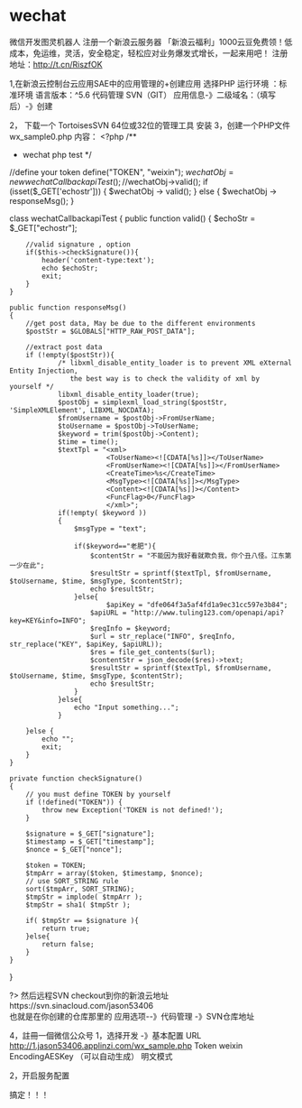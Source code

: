# wechat
微信开发图灵机器人
注册一个新浪云服务器
「新浪云福利」1000云豆免费领！低成本，免运维，灵活，安全稳定，轻松应对业务爆发式增长，一起来用吧！
注册地址：http://t.cn/RiszfOK

1,在新浪云控制台云应用SAE中的应用管理的+创建应用
    选择PHP 
    运行环境 ：标准环境
    语言版本：^5.6
    代码管理 SVN（GIT）
    应用信息-》二级域名：（填写后）-》创建
    
2， 下载一个 TortoisesSVN  64位或32位的管理工具   安装
3，创建一个PHP文件wx_sample0.php
  内容：
        <?php
/**
  * wechat php test
  */

//define your token
define("TOKEN", "weixin");
$wechatObj = new wechatCallbackapiTest();
//$wechatObj->valid();
if (isset($_GET['echostr'])) {
    $wechatObj -> valid();
} else {
    $wechatObj -> responseMsg();
}

class wechatCallbackapiTest
{
	public function valid()
    {
        $echoStr = $_GET["echostr"];

        //valid signature , option
        if($this->checkSignature()){
            header('content-type:text');
        	echo $echoStr;
        	exit;
        }
    }

    public function responseMsg()
    {
		//get post data, May be due to the different environments
		$postStr = $GLOBALS["HTTP_RAW_POST_DATA"];

      	//extract post data
		if (!empty($postStr)){
                /* libxml_disable_entity_loader is to prevent XML eXternal Entity Injection,
                   the best way is to check the validity of xml by yourself */
                libxml_disable_entity_loader(true);
              	$postObj = simplexml_load_string($postStr, 'SimpleXMLElement', LIBXML_NOCDATA);
                $fromUsername = $postObj->FromUserName;
                $toUsername = $postObj->ToUserName;
                $keyword = trim($postObj->Content);
                $time = time();
                $textTpl = "<xml>
							<ToUserName><![CDATA[%s]]></ToUserName>
							<FromUserName><![CDATA[%s]]></FromUserName>
							<CreateTime>%s</CreateTime>
							<MsgType><![CDATA[%s]]></MsgType>
							<Content><![CDATA[%s]]></Content>
							<FuncFlag>0</FuncFlag>
							</xml>";             
				if(!empty( $keyword ))
                {
              		$msgType = "text";
                    
                    if($keyword=="老肥"){
                    	$contentStr = "不能因为我好看就欺负我，你个丑八怪。江东第一少在此";
                		$resultStr = sprintf($textTpl, $fromUsername, $toUsername, $time, $msgType, $contentStr);
                		echo $resultStr;
                    }else{
                    		$apiKey = "dfe064f3a5af4fd1a9ec31cc597e3b84";
                        $apiURL = "http://www.tuling123.com/openapi/api?key=KEY&info=INFO";
                        $reqInfo = $keyword;
                        $url = str_replace("INFO", $reqInfo, str_replace("KEY", $apiKey, $apiURL));
                        $res = file_get_contents($url);
                        $contentStr = json_decode($res)->text;
                        $resultStr = sprintf($textTpl, $fromUsername, $toUsername, $time, $msgType, $contentStr);
                        echo $resultStr;
                    }
                }else{
                	echo "Input something...";
                }

        }else {
        	echo "";
        	exit;
        }
    }
		
	private function checkSignature()
	{
        // you must define TOKEN by yourself
        if (!defined("TOKEN")) {
            throw new Exception('TOKEN is not defined!');
        }
        
        $signature = $_GET["signature"];
        $timestamp = $_GET["timestamp"];
        $nonce = $_GET["nonce"];
        		
		$token = TOKEN;
		$tmpArr = array($token, $timestamp, $nonce);
        // use SORT_STRING rule
		sort($tmpArr, SORT_STRING);
		$tmpStr = implode( $tmpArr );
		$tmpStr = sha1( $tmpStr );
		
		if( $tmpStr == $signature ){
			return true;
		}else{
			return false;
		}
	}
}

?>
然后远程SVN checkout到你的新浪云地址https://svn.sinacloud.com/jason53406    
也就是在你创建的仓库那里的
应用选项--》代码管理    -》SVN仓库地址


4，註冊一個微信公众号
  1，选择开发 -》基本配置
      URL   http://1.jason53406.applinzi.com/wx_sample.php
      Token  weixin
      EncodingAESKey （可以自动生成）
      明文模式
      
   2，开启服务配置
   
   
   搞定！！！
